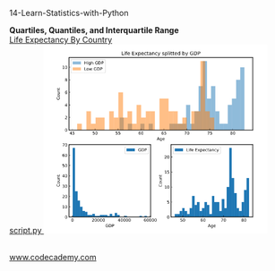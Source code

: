 

<p>14-Learn-Statistics-with-Python</br>
</p>


<div style="float:left">
  <b>Quartiles, Quantiles, and Interquartile Range</b></br>
<a href="quartiles_quantile_interquantile_range_project.py">
Life Expectancy By Country</br>
script.py
<img src="quartiles_quantile_interquantile_range_project.png" alt="img" width="400px"></a></br></br>


www.codecademy.com


